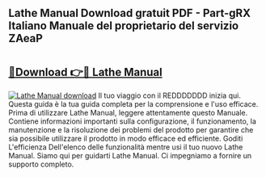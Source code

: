 ## Lathe Manual Download gratuit PDF - Part-gRX Italiano Manuale del proprietario del servizio ZAeaP

# <h2><a href="http://df9k61l.blite.top/?on=Lathe+Manual">🔗Download 👉🔴 Lathe Manual</a></h2>

[![Lathe Manual download](https://i.imgur.com/lujVjoI.png)](http://df9k61l.blite.top/?on=Lathe+Manual)
Il tuo viaggio con il REDDDDDDD inizia qui. Questa guida è la tua guida completa per la comprensione e l'uso efficace. Prima di utilizzare Lathe Manual, leggere attentamente questo Manuale. Contiene informazioni importanti sulla configurazione, il funzionamento, la manutenzione e la risoluzione dei problemi del prodotto per garantire che sia possibile utilizzare il prodotto in modo efficace ed efficiente. Goditi L'efficienza Dell'elenco delle funzionalità mentre usi il tuo nuovo Lathe Manual. Siamo qui per guidarti Lathe Manual. Ci impegniamo a fornire un supporto completo.
